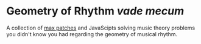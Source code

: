 # Geometry of Rhythm ___vade mecum___
A collection of [max patches](https://cycling74.com) and JavaScipts solving music theory problems you didn't know you had regarding the geometry of musical rhythm.
